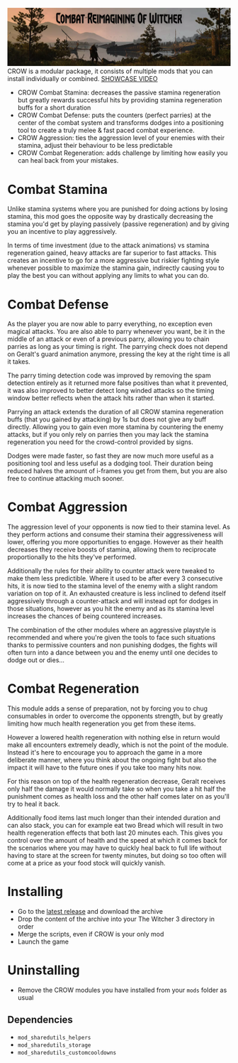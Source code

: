 ![header](docs/header.webp)
CROW is a modular package, it consists of multiple mods that you can install individually or combined. [SHOWCASE VIDEO](https://www.youtube.com/watch?v=tEohUqBgtx8)

- CROW Combat Stamina: decreases the passive stamina regeneration but greatly rewards successful hits by providing stamina regeneration buffs for a short duration
- CROW Combat Defense: puts the counters (perfect parries) at the center of the combat system and transforms dodges into a positioning tool to create a truly melee & fast paced combat experience.
- CROW Aggression: ties the aggression level of your enemies with their stamina, adjust their behaviour to be less predictable
- CROW Combat Regeneration: adds challenge by limiting how easily you can heal back from your mistakes.

# Combat Stamina
Unlike stamina systems where you are punished for doing actions by losing stamina, this mod goes the opposite way by drastically decreasing the stamina you'd get by playing passively (passive regeneration) and by giving you an incentive to play aggressively.

In terms of time investment (due to the attack animations) vs stamina regeneration gained, heavy attacks are far superior to fast attacks. This creates an incentive to go for a more aggressive but riskier fighting style whenever possible to maximize the stamina gain, indirectly causing you to play the best you can without applying any limits to what you can do.

# Combat Defense
As the player you are now able to parry everything, no exception even magical attacks. You are also able to parry whenever you want, be it in the middle of an attack or even of a previous parry, allowing you to chain parries as long as your timing is right. The parrying check does not depend on Geralt's guard animation anymore, pressing the key at the right time is all it takes.

The parry timing detection code was improved by removing the spam detection entirely as it returned more false positives than what it prevented, it was also improved to better detect long winded attacks so the timing window better reflects when the attack hits rather than when it started.

Parrying an attack extends the duration of all CROW stamina regeneration buffs (that you gained by attacking) by 1s but does not give any buff directly. Allowing you to gain even more stamina by countering the enemy attacks, but if you only rely on parries then you may lack the stamina regeneration you need for the crowd-control provided by signs.

Dodges were made faster, so fast they are now much more useful as a positioning tool and less useful as a dodging tool. Their duration being reduced halves the amount of i-frames you get from them, but you are also free to continue attacking much sooner.

# Combat Aggression
The aggression level of your opponents is now tied to their stamina level. As they perform actions and consume their stamina their aggressiveness will lower, offering you more opportunities to engage. However as their health decreases they receive boosts of stamina, allowing them to reciprocate proportionally to the hits they've performed.

Additionally the rules for their ability to counter attack were tweaked to make them less predictible. Where it used to be after every 3 consecutive hits, it is now tied to the stamina level of the enemy with a slight random variation on top of it. An exhausted creature is less inclined to defend itself aggressively through a counter-attack and will instead opt for dodges in those situations, however as you hit the enemy and as its stamina level increases the chances of being countered increases.

The combination of the other modules where an aggressive playstyle is recommended and where you're given the tools to face such situations thanks to permissive counters and non punishing dodges, the fights will often turn into a dance between you and the enemy until one decides to dodge out or dies...

# Combat Regeneration
This module adds a sense of preparation, not by forcing you to chug consumables in order to overcome the opponents strength, but by greatly limiting how much health regeneration you get from these items.

However a lowered health regeneration with nothing else in return would make all encounters extremely deadly, which is not the point of the module. Instead it's here to encourage you to approach the game in a more deliberate manner, where you think about the ongoing fight but also the impact it will have to the future ones if you take too many hits now.

For this reason on top of the health regeneration decrease, Geralt receives only half the damage it would normally take so when you take a hit half the punishment comes as health loss and the other half comes later on as you'll try to heal it back.

Additionally food items last much longer than their intended duration and can also stack, you can for example eat two Bread which will result in two health regeneration effects that both last 20 minutes each. This gives you control over the amount of health and the speed at which it comes back for the scenarios where you may have to quickly heal back to full life without having to stare at the screen for twenty minutes, but doing so too often will come at a price as your food stock will quickly vanish.

# Installing
 - Go to the [latest release](./tw3-crow/latest) and download the archive
 - Drop the content of the archive into your The Witcher 3 directory in order
 - Merge the scripts, even if CROW is your only mod
 - Launch the game

# Uninstalling
 - Remove the CROW modules you have installed from your `mods` folder as usual

## Dependencies
 - `mod_sharedutils_helpers`
 - `mod_sharedutils_storage`
 - `mod_sharedutils_customcooldowns`

